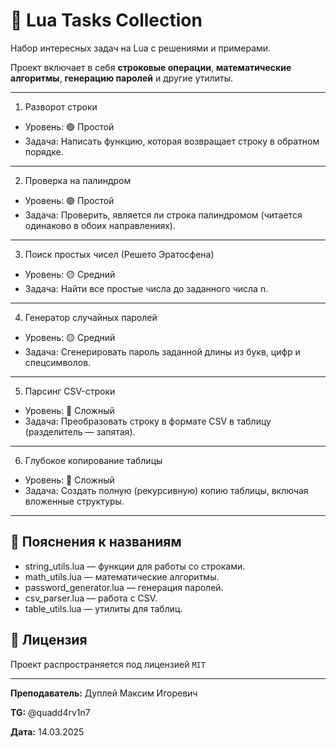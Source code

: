 # 🌟 Lua Tasks Collection

Набор интересных задач на Lua с решениями и примерами.  

Проект включает в себя **строковые операции**, **математические алгоритмы**, **генерацию паролей** и другие утилиты.

---

1. Разворот строки

- Уровень: 🟢 Простой
- Задача: Написать функцию, которая возвращает строку в обратном порядке.

---

2. Проверка на палиндром

- Уровень: 🟢 Простой
- Задача: Проверить, является ли строка палиндромом (читается одинаково в обоих направлениях).

---

3. Поиск простых чисел (Решето Эратосфена)

- Уровень: 🟡 Средний
- Задача: Найти все простые числа до заданного числа n.

---

4. Генератор случайных паролей

- Уровень: 🟡 Средний
- Задача: Сгенерировать пароль заданной длины из букв, цифр и спецсимволов.

---

5. Парсинг CSV-строки

- Уровень: 🔴 Сложный
- Задача: Преобразовать строку в формате CSV в таблицу (разделитель — запятая).

---

6. Глубокое копирование таблицы

- Уровень: 🔴 Сложный
- Задача: Создать полную (рекурсивную) копию таблицы, включая вложенные структуры.

---

## 📝 Пояснения к названиям

- string_utils.lua — функции для работы со строками.
- math_utils.lua — математические алгоритмы.
- password_generator.lua — генерация паролей.
- csv_parser.lua — работа с CSV.
- table_utils.lua — утилиты для таблиц.

## 📜 Лицензия

Проект распространяется под лицензией `MIT`

---

**Преподаватель:** Дуплей Максим Игоревич

**TG:** @quadd4rv1n7

**Дата:** 14.03.2025
